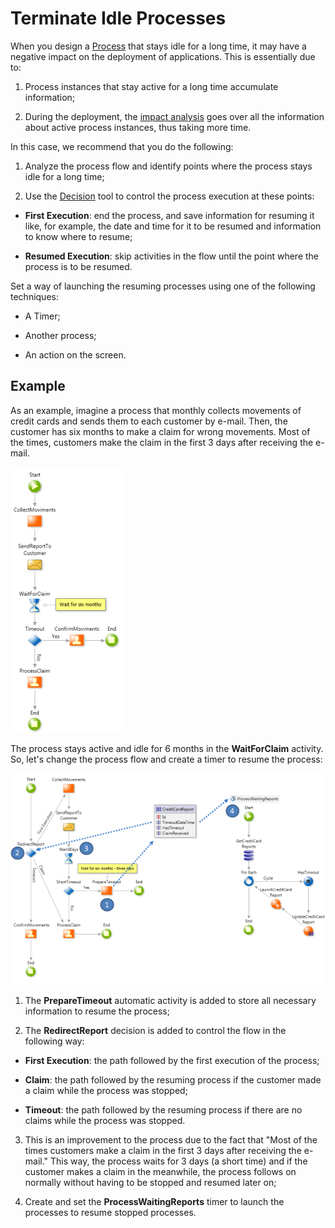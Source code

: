 # Terminate Idle Processes

When you design a [Process](../intro.md) that stays idle for a long time, it may have a negative impact on the deployment of applications. This is essentially due to:

  1. Process instances that stay active for a long time accumulate information;

  2. During the deployment, the [impact analysis](../process-upgrade/intro.md) goes over all the information about active process instances, thus taking more time.

In this case, we recommend that you do the following:

  1. Analyze the process flow and identify points where the process stays idle for a long time;
  
  2. Use the [Decision](<../../../ref/lang/auto/Class.Decision.final.md>) tool to control the process execution at these points:

  * **First Execution**: end the process, and save information for resuming it like, for example, the date and time for it to be resumed and information to know where to resume;

  * **Resumed Execution**: skip activities in the flow until the point where the process is to be resumed.

Set a way of launching the resuming processes using one of the following techniques:

  * A Timer;

  * Another process;

  * An action on the screen.

## Example

As an example, imagine a process that monthly collects movements of credit cards and sends them to each customer by e-mail. Then, the customer has six months to make a claim for wrong movements. Most of the times, customers make the claim in the first 3 days after receiving the e-mail.

![](images/idle-processes-1.png)

The process stays active and idle for 6 months in the **WaitForClaim** activity. So, let's change the process flow and create a timer to resume the process:

![](images/idle-processes-2.png)

  1. The **PrepareTimeout** automatic activity is added to store all necessary information to resume the process;
  
  2. The **RedirectReport** decision is added to control the flow in the following way:

* **First Execution**: the path followed by the first execution of the process;

* **Claim**: the path followed by the resuming process if the customer made a claim while the process was stopped;

* **Timeout**: the path followed by the resuming process if there are no claims while the process was stopped.

3. This is an improvement to the process due to the fact that "Most of the times customers make a claim in the first 3 days after receiving the e-mail." This way, the process waits for 3 days (a short time) and if the customer makes a claim in the meanwhile, the process follows on normally without having to be stopped and resumed later on;

4. Create and set the **ProcessWaitingReports** timer to launch the processes to resume stopped processes.
